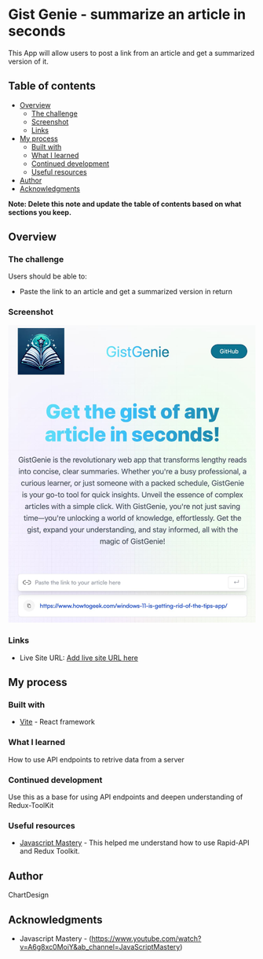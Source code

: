 # Gist Genie - summarize an article in seconds

This App will allow users to post a link from an article and get a summarized version of it.

## Table of contents

- [Overview](#overview)
  - [The challenge](#the-challenge)
  - [Screenshot](#screenshot)
  - [Links](#links)
- [My process](#my-process)
  - [Built with](#built-with)
  - [What I learned](#what-i-learned)
  - [Continued development](#continued-development)
  - [Useful resources](#useful-resources)
- [Author](#author)
- [Acknowledgments](#acknowledgments)

**Note: Delete this note and update the table of contents based on what sections you keep.**

## Overview

### The challenge

Users should be able to:

- Paste the link to an article and get a summarized version in return

### Screenshot

![](./screenshot.jpg)

### Links

- Live Site URL: [Add live site URL here](https://chartdesign.github.io/summarizer/)

## My process

### Built with

- [Vite](https://vitejs.dev/) - React framework

### What I learned

How to use API endpoints to retrive data from a server

### Continued development

Use this as a base for using API endpoints and deepen understanding of Redux-ToolKit

### Useful resources

- [Javascript Mastery](https://www.jsmastery.pro/) - This helped me understand how to use Rapid-API and Redux Toolkit.

## Author

ChartDesign

## Acknowledgments

- Javascript Mastery - (https://www.youtube.com/watch?v=A6g8xc0MoiY&ab_channel=JavaScriptMastery)
